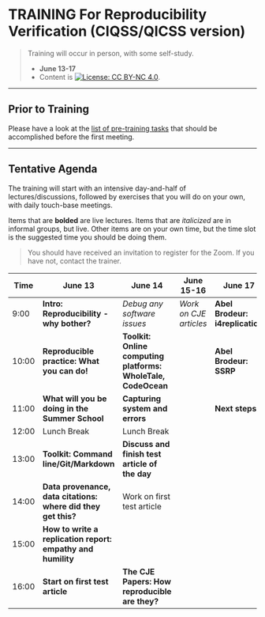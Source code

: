 # TRAINING For Reproducibility Verification (CIQSS/QICSS version)

> Training will occur in person, with some self-study. 
> - **June 13-17**
> - Content is [![License: CC BY-NC 4.0](https://licensebuttons.net/l/by-nc/4.0/80x15.png)](https://creativecommons.org/licenses/by-nc/4.0/).

---

Prior to Training
------

Please have a look at the [list of pre-training tasks](pre-training-tasks) that should be accomplished before the first meeting. 

---

Tentative Agenda
----------------

The training will start with an intensive day-and-half of lectures/discussions, followed by exercises that you will do on your own, with daily touch-base meetings.

Items that are **bolded** are live lectures. Items that are *italicized* are in informal groups, but live. Other items are on your own time, but the time slot is the suggested time you should be doing them. 

> You should have received an invitation to register for the Zoom. If you have not, contact the trainer.


| Time  |  June 13                                                 | June 14                             | June 15-16             | June 17 |
|-------|----------------------------------------------------------|-------------------------------------|------------------------|---------|
| 9:00  |  **Intro: Reproducibility - why bother?**                | *Debug any software issues*         | *Work on CJE articles* | **Abel Brodeur: i4replication**|
| 10:00 |  **Reproducible practice: What you can do!**             | **Toolkit: Online computing platforms: WholeTale, CodeOcean**|| **Abel Brodeur: SSRP**|
| 11:00 | **What will you be doing in the Summer School**          | **Capturing system and errors**     |                        | **Next steps** |
| 12:00 | Lunch Break                                              | Lunch Break                         |                        ||
| 13:00 | **Toolkit: Command line/Git/Markdown**                   | **Discuss and finish test article of the day**|              ||
| 14:00 | **Data provenance, data citations: where did they get this?**| Work on first test article      |                        ||
| 15:00 | **How to write a replication report: empathy and humility**  ||||
| 16:00 | **Start on first test article**                              | **The CJE Papers: How reproducible are they?**|||


